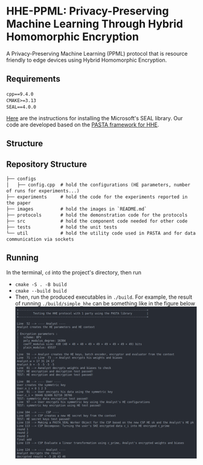 # HHE-PPML: Privacy-Preserving Machine Learning Through Hybrid Homomorphic Encryption
A Privacy-Preserving Machine Learning (PPML) protocol that is resource friendly to edge devices using Hybrid Homomorphic Encryption.

## Requirements
`cpp==9.4.0`   
`CMAKE>=3.13`  
`SEAL==4.0.0`  

[Here](https://github.com/microsoft/SEAL) are the instructions for installing the Microsoft's SEAL library. Our code are developed based on the [PASTA framework for HHE](https://github.com/IAIK/hybrid-HE-framework).

## Structure
## Repository Structure
```
├── configs              
│   ├── config.cpp  # hold the configurations (HE parameters, number of runs for experiments...)
├── experiments     # hold the code for the experiments reported in the paper   
├── images          # hold the images in `README.md`
├── protocols       # hold the demonstration code for the protocols 
├── src             # hold the component code needed for other code 
├── tests           # hold the unit tests
└── util            # hold the utility code used in PASTA and for data communication via sockets
 ```
 
## Running
In the terminal, `cd` into the project's directory, then run
- `cmake -S . -B build`  
- `cmake --build build`  
- Then, run the produced executables in `./build`. For example, the result of running `./build/simple_hhe` can be something like in the figure below
![one_party_hhe](./images/one_party_hhe_run.png)